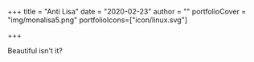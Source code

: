 +++
title = "Anti Lisa"
date = "2020-02-23"
author = ""
portfolioCover = "img/monalisa5.png"
portfolioIcons=["icon/linux.svg"]

+++

Beautiful isn't it?